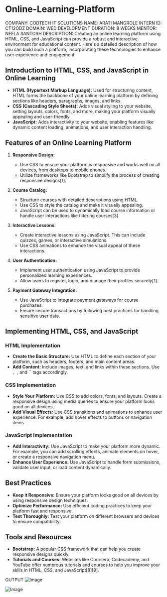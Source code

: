 # Online-Learning-Platform
COMPANY: CODTECH IT SOLUTIONS
NAME: ARATI MANGROLE
INTERN ID: CT12ODZ
DOMAIN: WED DEVELOPMENT
DURATION: 8 WEEKS
MENTOR: NEELA SANTOSH
DESCRIPTION:
Creating an online learning platform using HTML, CSS, and JavaScript can provide a robust and interactive environment for educational content. Here's a detailed description of how you can build such a platform, incorporating these technologies to enhance user experience and engagement.

## Introduction to HTML, CSS, and JavaScript in Online Learning

- **HTML (Hypertext Markup Language):** Used for structuring content, HTML forms the backbone of your online learning platform by defining sections like headers, paragraphs, images, and links.
- **CSS (Cascading Style Sheets):** Adds visual styling to your website, setting layouts, colors, fonts, and more, making your platform visually appealing and user-friendly.
- **JavaScript:** Adds interactivity to your website, enabling features like dynamic content loading, animations, and user interaction handling.

## Features of an Online Learning Platform

1. **Responsive Design:**
   - Use CSS to ensure your platform is responsive and works well on all devices, from desktops to mobile phones.
   - Utilize frameworks like Bootstrap to simplify the process of creating responsive designs[1].

2. **Course Catalog:**
   - Structure courses with detailed descriptions using HTML.
   - Use CSS to style the catalog and make it visually appealing.
   - JavaScript can be used to dynamically load course information or handle user interactions like filtering courses[3].

3. **Interactive Lessons:**
   - Create interactive lessons using JavaScript. This can include quizzes, games, or interactive simulations.
   - Use CSS animations to enhance the visual appeal of these interactions.

4. **User Authentication:**
   - Implement user authentication using JavaScript to provide personalized learning experiences.
   - Allow users to register, login, and manage their profiles securely[1].

5. **Payment Gateway Integration:**
   - Use JavaScript to integrate payment gateways for course purchases.
   - Ensure secure transactions by following best practices for handling sensitive user data.

## Implementing HTML, CSS, and JavaScript

### HTML Implementation

- **Create the Basic Structure:** Use HTML to define each section of your platform, such as headers, footers, and main content areas.
- **Add Content:** Include images, text, and links within these sections. Use ``, ``, and `` tags accordingly.

### CSS Implementation

- **Style Your Platform:** Use CSS to add colors, fonts, and layouts. Create a responsive design using media queries to ensure your platform looks good on all devices.
- **Add Visual Effects:** Use CSS transitions and animations to enhance user experience. For example, add hover effects to buttons or navigation items.

### JavaScript Implementation

- **Add Interactivity:** Use JavaScript to make your platform more dynamic. For example, you can add scrolling effects, animate elements on hover, or create a responsive navigation menu.
- **Enhance User Experience:** Use JavaScript to handle form submissions, validate user input, or load content dynamically.

## Best Practices

- **Keep it Responsive:** Ensure your platform looks good on all devices by using responsive design techniques.
- **Optimize Performance:** Use efficient coding practices to keep your platform fast and responsive.
- **Test Thoroughly:** Test your platform on different browsers and devices to ensure compatibility.

## Tools and Resources

- **Bootstrap:** A popular CSS framework that can help you create responsive designs quickly.
- **Tutorials and Courses:** Websites like Coursera, Codecademy, and YouTube offer numerous tutorials and courses to help you improve your skills in HTML, CSS, and JavaScript[8][9].

OUTPUT
![Image](https://github.com/user-attachments/assets/1c643f0b-7b43-425a-96be-23e20a6aa63d)

![Image](https://github.com/user-attachments/assets/d3c621da-ed70-4564-aeeb-9e729dfa9a2a)
